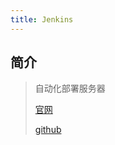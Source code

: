 ```yaml
---
title: Jenkins
---
```


## 简介

> 自动化部署服务器
>
> [官网](https://www.jenkins.io/zh/)
>
> [github](https://github.com/jenkinsci/jenkins)

